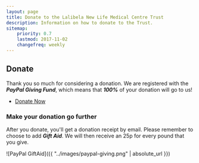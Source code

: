 ```yaml
---
layout: page
title: Donate to the Lalibela New Life Medical Centre Trust
description: Information on how to donate to the Trust.
sitemap:
    priority: 0.7
    lastmod: 2017-11-02
    changefreq: weekly
---
```

## Donate

<div class="row">
    <div class="10u 12u$(small)">
    Thank you so much for considering a donation.
    We are registered with the <b><i>PayPal Giving Fund</i></b>,
    which means that  <b><i>100%</i></b> of your donation will go to us!
    </div>
    <div class="2u 12u$(small)">
        <ul class="actions">
            <li><a href="https://www.paypal.com/fundraiser/charity/4285009" class="button special fit">Donate Now</a></li>
        </ul>
    </div>
</div>

### Make your donation go further

After you donate, you'll get a donation receipt by email. Please remember to choose to add ***Gift Aid***.
We will then receive an 25p for every pound that you give.

![PayPal GiftAid]({{ "../images/paypal-giving.png" | absolute_url }})
